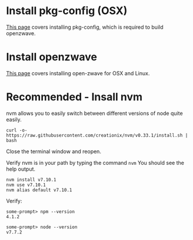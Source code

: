 # Install pkg-config (OSX)

[This page](http://macappstore.org/pkg-config/) covers installing pkg-config, which is required to build openzwave.

# Install openzwave

[This page](https://github.com/moziot/wiki/wiki/Installing-openzwave) covers installing open-zwave for OSX and Linux.

# Recommended - Insall nvm

nvm allows you to easily switch between different versions of node quite easily.
```
curl -o- https://raw.githubusercontent.com/creationix/nvm/v0.33.1/install.sh | bash
```
Close the terminal window and reopen.

Verify nvm is in your path by typing the command `nvm` You should see the help output.
```
nvm install v7.10.1
nvm use v7.10.1
nvm alias default v7.10.1
```
Verify:

```
some-prompt> npm --version
4.1.2

some-prompt> node --version
v7.7.2
```